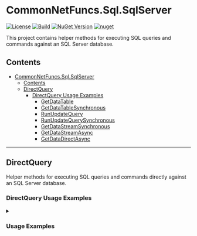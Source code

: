 # CommonNetFuncs.Sql.SqlServer

[![License](https://img.shields.io/github/license/NickScarpitti/common-net-funcs.svg)](http://opensource.org/licenses/MIT)
[![Build](https://github.com/NickScarpitti/common-net-funcs/actions/workflows/dotnet.yml/badge.svg)](https://github.com/NickScarpitti/common-net-funcs/actions/workflows/dotnet.yml)
[![NuGet Version](https://img.shields.io/nuget/v/CommonNetFuncs.Sql.SqlServer)](https://www.nuget.org/packages/CommonNetFuncs.Sql.SqlServer/)
[![nuget](https://img.shields.io/nuget/dt/CommonNetFuncs.Sql.SqlServer)](https://www.nuget.org/packages/CommonNetFuncs.Sql.SqlServer/)

This project contains helper methods for executing SQL queries and commands against an SQL Server database.

## Contents

- [CommonNetFuncs.Sql.SqlServer](#commonnetfuncssqlsqlserver)
  - [Contents](#contents)
  - [DirectQuery](#directquery)
    - [DirectQuery Usage Examples](#directquery-usage-examples)
      - [GetDataTable](#getdatatable)
      - [GetDataTableSynchronous](#getdatatablesynchronous)
      - [RunUpdateQuery](#runupdatequery)
      - [RunUpdateQuerySynchronous](#runupdatequerysynchronous)
      - [GetDataStreamSynchronous](#getdatastreamsynchronous)
      - [GetDataStreamAsync](#getdatastreamasync)
      - [GetDataDirectAsync](#getdatadirectasync)

---

## DirectQuery

Helper methods for executing SQL queries and commands directly against an SQL Server database.

### DirectQuery Usage Examples

<details>
<summary><h3>Usage Examples</h3></summary>

#### GetDataTable

Executes a SELECT query asynchronously and returns the results as a DataTable.

```cs
string sql = "SELECT * FROM TestTable";
using DataTable queryResultsTable = await DirectQuery.GetDataTable(sql, connectionString); // queryResultsTable will contain the results of the query
```

#### GetDataTableSynchronous

Executes a SELECT query synchronously and returns the results as a DataTable.

```cs
string sql = "SELECT * FROM TestTable";
using DataTable queryResultsTable = DirectQuery.GetDataTable(sql, connectionString); // queryResultsTable will contain the results of the query
```

#### RunUpdateQuery

Executes an UPDATE, INSERT, or DELETE query asynchronously and returns an UpdateResult containing the number of affected rows and a boolean indicating success.

```cs
string sql = "UPDATE TestTable SET Name = 'Updated' WHERE Name LIKE 'Test%'";
UpdateResult updateResult = await DirectQuery.RunUpdateQuery(sql, connectionString); // { RecordsChanged = 1, Success = true }
```

#### RunUpdateQuerySynchronous

Executes an UPDATE, INSERT, or DELETE query synchronously and returns an UpdateResult containing the number of affected rows and a boolean indicating success.

```cs
string sql = "UPDATE TestTable SET Name = 'Updated' WHERE Name LIKE 'Test%'";
UpdateResult updateResult = DirectQuery.RunUpdateQuerySynchronous(sql, connectionString); // { RecordsChanged = 1, Success = true }
```

#### GetDataStreamSynchronous

Gets a data from a query synchronously and returns an IEnumerable of the query result type.

```cs
string sql = "SELECT * FROM TestTable";
IEnumerable<TestEntity> queryResults = DirectQuery.GetDataStreamSynchronous(sql, connectionString); // queryResults will contain the results of the query as TestEntity objects
```

#### GetDataStreamAsync

Gets a data from a query asynchronously and returns an IAsyncEnumerable of the query result type.

```cs
List<TestModel> results = new();
string sql = "SELECT * FROM TestTable";
await foreach (TestModel item in DirectQuery.GetDataStreamAsync<TestModel>(sql, connectionString))
{
    results.Add(item); // Results will contain all items returned by the query
}
```

#### GetDataDirectAsync

Gets a data from a query asynchronously and returns an IEnumerable of the query result type.

```cs
string sql = "SELECT * FROM TestTable";
IEnumerable<TestEntity> queryResults = await DirectQuery.GetDataDirectAsync(sql, connectionString); // queryResults will contain the results of the query as TestEntity objects
```

</details>
